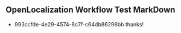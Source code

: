 ## OpenLocalization Workflow Test MarkDown
* 993ccfde-4e29-4574-8c7f-c64db86298bb thanks!

<!--HONumber=Aug16_HO1-->


